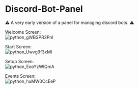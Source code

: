 # Discord-Bot-Panel

⚠️ A very early version of a panel for managing discord bots. ⚠️

Welcome Screen:<br />
![python_gWBSPR2PnI](https://user-images.githubusercontent.com/68855711/172057022-7c326333-22da-4194-8262-91d973ffefbb.png)


Start Screen:<br />
![python_Uwvg9f3xMI](https://user-images.githubusercontent.com/68855711/172057131-af9742ed-ad93-41ef-b00a-ac850d1449a8.png)


Setup Screen:<br />
![python_EooYzWlQmA](https://user-images.githubusercontent.com/68855711/172057137-51c57f12-99af-4890-9239-82a872cad87a.png)


Events Screen:<br />
![python_huMW0CcEeP](https://user-images.githubusercontent.com/68855711/172057140-05c3d31b-9cb1-43a2-aaf4-c50e13722c97.png)

